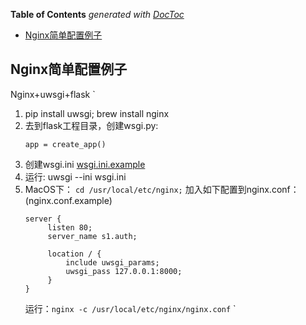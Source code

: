 **Table of Contents**  *generated with [DocToc](https://github.com/thlorenz/doctoc)*

- [Nginx简单配置例子](#markdown-header-nginx%E7%AE%80%E5%8D%95%E9%85%8D%E7%BD%AE%E4%BE%8B%E5%AD%90)

## Nginx简单配置例子
Nginx+uwsgi+flask
`
1. pip install uwsgi; brew install nginx
2. 去到flask工程目录，创建wsgi.py:
    ```
    app = create_app()
    ```
3. 创建wsgi.ini [wsgi.ini.example](./wsgi.ini.example)
4. 运行: uwsgi --ini wsgi.ini
5. MacOS下：
   ```cd /usr/local/etc/nginx;``` 加入如下配置到nginx.conf：(nginx.conf.example)
   ```
   server {
        listen 80;
        server_name s1.auth;

        location / {
            include uwsgi_params;
            uwsgi_pass 127.0.0.1:8000;
        }
   }
   ```
   运行：```nginx -c /usr/local/etc/nginx/nginx.conf```
`
